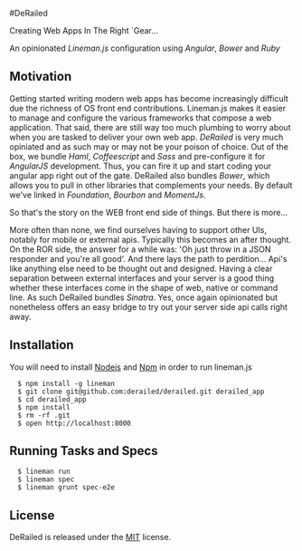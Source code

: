 #DeRailed

Creating Web Apps In The Right `Gear...

An opinionated *Lineman.js* configuration using *Angular*, *Bower* and *Ruby*


## Motivation
  Getting started writing modern web apps has become increasingly 
  difficult due the richness of OS front end contributions. Lineman.js 
  makes it easier to manage and configure the various frameworks that 
  compose a web application. That said, there are still way too much 
  plumbing to worry about when you are tasked to deliver your own web app. 
  *DeRailed* is very much opiniated and as such may or may not be your poison 
  of choice. Out of the box, we bundle _Haml_, _Coffeescript_ and _Sass_ and
  pre-configure it for _AngularJS_ development. Thus, you can fire it up and 
  start coding your angular app right out of the gate. DeRailed also bundles 
  _Bower_, which allows you to pull in other libraries that complements your 
  needs. By default we've linked in _Foundation_, _Bourbon_ and _MomentJs_.
  
  So that's the story on the WEB front end side of things. But there is more...

  More often than none, we find ourselves having to support other UIs, 
  notably for mobile or external apis. Typically this becomes an after 
  thought. On the ROR side, the answer for a while was: 'Oh just throw in 
  a JSON responder and you're all good'. And there lays the path to perdition... 
  Api's like anything else need to be thought out and designed. Having a 
  clear separation between external interfaces and your server is a good 
  thing whether these interfaces come in the shape of web, native or command line. 
  As such DeRailed bundles _Sinatra_. Yes, once again opinionated but nonetheless 
  offers an easy bridge to try out your server side api calls right away. 

## Installation
      
  You will need to install [Nodejs](http://nodejs.org) and [Npm](http://npmjs.org)
  in order to run lineman.js

  ```
    $ npm install -g lineman
    $ git clone git@github.com:derailed/derailed.git derailed_app
    $ cd derailed_app
    $ npm install
    $ rm -rf .git
    $ open http://localhost:8000
  ```

## Running Tasks and Specs
  ```
    $ lineman run
    $ lineman spec
    $ lineman grunt spec-e2e
  ```
  
## License
  DeRailed is released under the [MIT](http://opensource.org/licenses/MIT) license.  